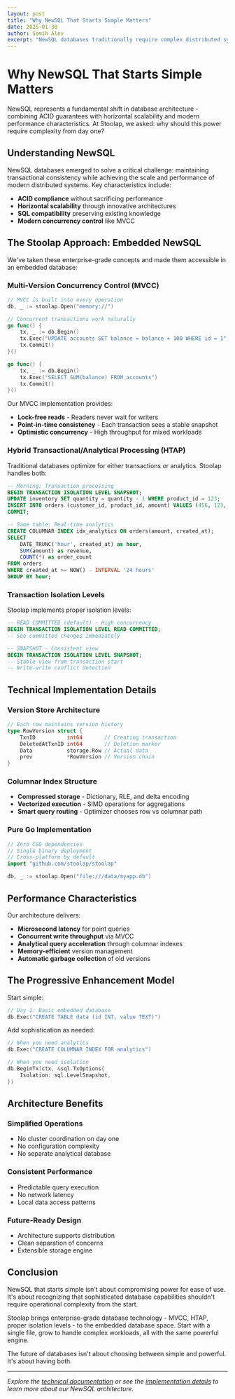 ```yaml
---
layout: post
title: "Why NewSQL That Starts Simple Matters"
date: 2025-01-30
author: Semih Alev
excerpt: "NewSQL databases traditionally require complex distributed systems from day one. We took a different approach: start with simplicity, grow into sophistication. Here's how Stoolap brings enterprise database capabilities to embedded systems."
---
```


# Why NewSQL That Starts Simple Matters

NewSQL represents a fundamental shift in database architecture - combining ACID guarantees with horizontal scalability and modern performance characteristics. At Stoolap, we asked: why should this power require complexity from day one?

## Understanding NewSQL

NewSQL databases emerged to solve a critical challenge: maintaining transactional consistency while achieving the scale and performance of modern distributed systems. Key characteristics include:

- **ACID compliance** without sacrificing performance
- **Horizontal scalability** through innovative architectures
- **SQL compatibility** preserving existing knowledge
- **Modern concurrency control** like MVCC

## The Stoolap Approach: Embedded NewSQL

We've taken these enterprise-grade concepts and made them accessible in an embedded database:

### Multi-Version Concurrency Control (MVCC)

```go
// MVCC is built into every operation
db, _ := stoolap.Open("memory://")

// Concurrent transactions work naturally
go func() {
    tx, _ := db.Begin()
    tx.Exec("UPDATE accounts SET balance = balance + 100 WHERE id = 1")
    tx.Commit()
}()

go func() {
    tx, _ := db.Begin()
    tx.Exec("SELECT SUM(balance) FROM accounts")
    tx.Commit()
}()
```

Our MVCC implementation provides:
- **Lock-free reads** - Readers never wait for writers
- **Point-in-time consistency** - Each transaction sees a stable snapshot
- **Optimistic concurrency** - High throughput for mixed workloads

### Hybrid Transactional/Analytical Processing (HTAP)

Traditional databases optimize for either transactions or analytics. Stoolap handles both:

```sql
-- Morning: Transaction processing
BEGIN TRANSACTION ISOLATION LEVEL SNAPSHOT;
UPDATE inventory SET quantity = quantity - 1 WHERE product_id = 123;
INSERT INTO orders (customer_id, product_id, amount) VALUES (456, 123, 99.99);
COMMIT;

-- Same table: Real-time analytics
CREATE COLUMNAR INDEX idx_analytics ON orders(amount, created_at);
SELECT 
    DATE_TRUNC('hour', created_at) as hour,
    SUM(amount) as revenue,
    COUNT(*) as order_count
FROM orders
WHERE created_at >= NOW() - INTERVAL '24 hours'
GROUP BY hour;
```

### Transaction Isolation Levels

Stoolap implements proper isolation levels:

```sql
-- READ COMMITTED (default) - High concurrency
BEGIN TRANSACTION ISOLATION LEVEL READ COMMITTED;
-- See committed changes immediately

-- SNAPSHOT - Consistent view
BEGIN TRANSACTION ISOLATION LEVEL SNAPSHOT;
-- Stable view from transaction start
-- Write-write conflict detection
```

## Technical Implementation Details

### Version Store Architecture
```go
// Each row maintains version history
type RowVersion struct {
    TxnID          int64       // Creating transaction
    DeletedAtTxnID int64       // Deletion marker
    Data           storage.Row // Actual data
    prev           *RowVersion // Version chain
}
```

### Columnar Index Structure
- **Compressed storage** - Dictionary, RLE, and delta encoding
- **Vectorized execution** - SIMD operations for aggregations
- **Smart query routing** - Optimizer chooses row vs columnar path

### Pure Go Implementation
```go
// Zero CGO dependencies
// Single binary deployment
// Cross-platform by default
import "github.com/stoolap/stoolap"

db, _ := stoolap.Open("file:///data/myapp.db")
```

## Performance Characteristics

Our architecture delivers:

- **Microsecond latency** for point queries
- **Concurrent write throughput** via MVCC
- **Analytical query acceleration** through columnar indexes
- **Memory-efficient** version management
- **Automatic garbage collection** of old versions

## The Progressive Enhancement Model

Start simple:
```go
// Day 1: Basic embedded database
db.Exec("CREATE TABLE data (id INT, value TEXT)")
```

Add sophistication as needed:
```go
// When you need analytics
db.Exec("CREATE COLUMNAR INDEX FOR analytics")

// When you need isolation
db.BeginTx(ctx, &sql.TxOptions{
    Isolation: sql.LevelSnapshot,
})
```

## Architecture Benefits

### Simplified Operations
- No cluster coordination on day one
- No configuration complexity
- No separate analytical database

### Consistent Performance
- Predictable query execution
- No network latency
- Local data access patterns

### Future-Ready Design
- Architecture supports distribution
- Clean separation of concerns
- Extensible storage engine

## Conclusion

NewSQL that starts simple isn't about compromising power for ease of use. It's about recognizing that sophisticated database capabilities shouldn't require operational complexity from the start. 

Stoolap brings enterprise-grade database technology - MVCC, HTAP, proper isolation levels - to the embedded database space. Start with a single file, grow to handle complex workloads, all with the same powerful engine.

The future of databases isn't about choosing between simple and powerful. It's about having both.

---

*Explore the [technical documentation](/docs) or see the [implementation details](https://github.com/stoolap/stoolap) to learn more about our NewSQL architecture.*